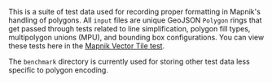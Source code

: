 This is a suite of test data used for recording proper formatting in Mapnik's handling of polygons. All `input` files are unique GeoJSON `Polygon` rings that get passed through tests related to line simplification, polygon fill types, multipolygon unions (MPU), and bounding box configurations. You can view these tests here in the [Mapnik Vector Tile test](https://github.com/mapbox/mapnik-vector-tile/blob/master/test/geometry_visual_test.cpp#L250-L293).

The `benchmark` directory is currently used for storing other test data less specific to polygon encoding.
